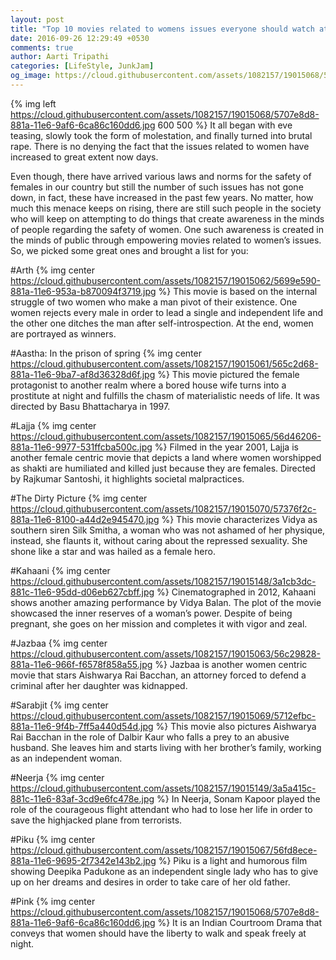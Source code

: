 ```yaml
---
layout: post
title: "Top 10 movies related to womens issues everyone should watch at least once"
date: 2016-09-26 12:29:49 +0530
comments: true
author: Aarti Tripathi
categories: [LifeStyle, JunkJam]
og_image: https://cloud.githubusercontent.com/assets/1082157/19015068/5707e8d8-881a-11e6-9af6-6ca86c160dd6.jpg
---
```


{% img left https://cloud.githubusercontent.com/assets/1082157/19015068/5707e8d8-881a-11e6-9af6-6ca86c160dd6.jpg 600 500 %}
It all began with eve teasing, slowly took the form of molestation, and finally turned into brutal rape. There is no denying the fact that the issues related to women have increased to great extent now days. 
<!-- more -->

Even though, there have arrived various laws and norms for the safety of females in our country but still the number of such issues has not gone down, in fact, these have increased in the past few years.
No matter, how much this menace keeps on rising, there are still such people in the society who will keep on attempting to do things that create awareness in the minds of people regarding the safety of women. One such awareness is created in the minds of public through empowering movies related to women’s issues. So, we picked some great ones and brought a list for you:

#Arth
{% img center https://cloud.githubusercontent.com/assets/1082157/19015062/5699e590-881a-11e6-953a-b870094f3719.jpg %}
This movie is based on the internal struggle of two women who make a man pivot of their existence. One women rejects every male in order to lead a single and independent life and the other one ditches the man after self-introspection. At the end, women are portrayed as winners. 

#Aastha: In the prison of spring
{% img center https://cloud.githubusercontent.com/assets/1082157/19015061/565c2d68-881a-11e6-9ba7-af8d36328d6f.jpg %}
This movie pictured the female protagonist to another realm where a bored house wife turns into a prostitute at night and fulfills the chasm of materialistic needs of life. It was directed by Basu Bhattacharya in 1997.

#Lajja 
{% img center https://cloud.githubusercontent.com/assets/1082157/19015065/56d46206-881a-11e6-9977-531ffcba500c.jpg %}
Filmed in the year 2001, Lajja is another female centric movie that depicts a land where women worshipped as shakti are humiliated and killed just because they are females. Directed by Rajkumar Santoshi, it highlights societal malpractices. 

#The Dirty Picture
{% img center https://cloud.githubusercontent.com/assets/1082157/19015070/57376f2c-881a-11e6-8100-a44d2e945470.jpg %}
This movie characterizes Vidya as southern siren Silk Smitha, a woman who was not ashamed of her physique, instead, she flaunts it, without caring about the repressed sexuality. She shone like a star and was hailed as a female hero.

#Kahaani
{% img center https://cloud.githubusercontent.com/assets/1082157/19015148/3a1cb3dc-881c-11e6-95dd-d06eb627cbff.jpg %}
Cinematographed in 2012, Kahaani shows another amazing performance by Vidya Balan. The plot of the movie showcased the inner reserves of a woman’s power. Despite of being pregnant, she goes on her mission and completes it with vigor and zeal.

#Jazbaa
{% img center https://cloud.githubusercontent.com/assets/1082157/19015063/56c29828-881a-11e6-966f-f6578f858a55.jpg %}
Jazbaa is another women centric movie that stars Aishwarya Rai Bacchan, an attorney forced to defend a criminal after her daughter was kidnapped. 

#Sarabjit
{% img center https://cloud.githubusercontent.com/assets/1082157/19015069/5712efbc-881a-11e6-9f4b-7ff5a440d54d.jpg %}
This movie also pictures Aishwarya Rai Bacchan in the role of Dalbir Kaur who falls a prey to an abusive husband. She leaves him and starts living with her brother’s family, working as an independent woman.

#Neerja
{% img center https://cloud.githubusercontent.com/assets/1082157/19015149/3a5a415c-881c-11e6-83af-3cd9e6fc478e.jpg %}
In Neerja, Sonam Kapoor played the role of the courageous flight attendant who had to lose her life in order to save the highjacked plane from terrorists. 

#Piku
{% img center https://cloud.githubusercontent.com/assets/1082157/19015067/56fd8ece-881a-11e6-9695-2f7342e143b2.jpg %}
Piku is a light and humorous film showing Deepika Padukone as an independent single lady who has to give up on her dreams and desires in order to take care of her old father.

#Pink
{% img center https://cloud.githubusercontent.com/assets/1082157/19015068/5707e8d8-881a-11e6-9af6-6ca86c160dd6.jpg %}
It is an Indian Courtroom Drama that conveys that women should have the liberty to walk and speak freely at night. 

